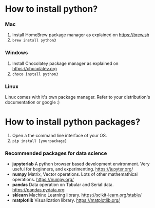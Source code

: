 # How to install python?

### Mac

1. Install HomeBrew package manager as explained on https://brew.sh
2. `brew install python3`


### Windows

1. Install Chocolatey package manager as explained on https://chocolatey.org
2. `choco install python3`

### Linux

Linux comes with it's own package manager. Refer to your distribution's documentation or google :)

# How to install python packages?

1. Open a the command line interface of your OS.
2. `pip install [yourpackage]`

### Recommended packages for data science

- __jupyterlab__ A python browser based development environment. Very useful for beginners, and experimenting. https://jupyter.org/
- __numpy__ Matrix, Vector operations. Lots of other mathemathical operations. https://numpy.org/
- __pandas__ Data operation on Tabular and Serial data. https://pandas.pydata.org
- __sklearn__ Machine Learning library. https://scikit-learn.org/stable/
- __matplotlib__ Visualization library. https://matplotlib.org/
